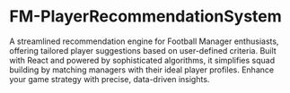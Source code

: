 # FM-PlayerRecommendationSystem
A streamlined recommendation engine for Football Manager enthusiasts, offering tailored player suggestions based on user-defined criteria. Built with React and powered by sophisticated algorithms, it simplifies squad building by matching managers with their ideal player profiles. Enhance your game strategy with precise, data-driven insights.
